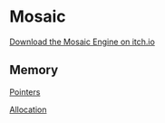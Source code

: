 # Mosaic

[Download the Mosaic Engine on itch.io](https://etalgames.itch.io/mosaic)

## Memory

[Pointers](https://github.com/pce1991/MosaicBook/blob/main/pointers.md)

[Allocation](https://github.com/pce1991/MosaicBook/blob/main/allocation.md)

